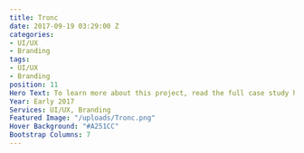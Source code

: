 ```yaml
---
title: Tronc
date: 2017-09-19 03:29:00 Z
categories:
- UI/UX
- Branding
tags:
- UI/UX
- Branding
position: 11
Hero Text: To learn more about this project, read the full case study here.
Year: Early 2017
Services: UI/UX, Branding
Featured Image: "/uploads/Tronc.png"
Hover Background: "#A251CC"
Bootstrap Columns: 7
---
```


